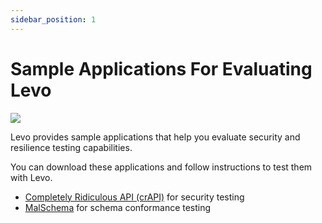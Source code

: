 ```yaml
---
sidebar_position: 1 
---
```


# Sample Applications For Evaluating Levo

![](../../assets/sample-apps.svg)

Levo provides sample applications that help you evaluate security and resilience testing capabilities.

You can download these applications and follow instructions to test them with Levo.

- [Completely Ridiculous API (crAPI)](./crapi/crapi.md) for security testing
- [MalSchema](https://github.com/levoai/demo-apps/blob/main/MalSchema/README.rst) for schema conformance testing

